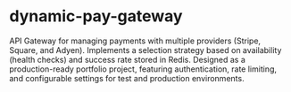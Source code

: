 # dynamic-pay-gateway
API Gateway for managing payments with multiple providers (Stripe, Square, and Adyen). Implements a selection strategy based on availability (health checks) and success rate stored in Redis. Designed as a production-ready portfolio project, featuring authentication, rate limiting, and configurable settings for test and production environments.

